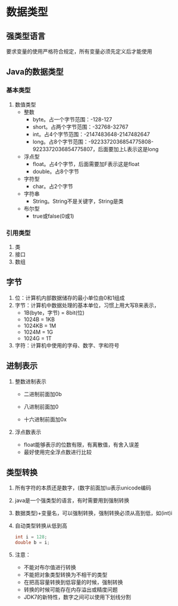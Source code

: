 # 数据类型

## 强类型语言

要求变量的使用严格符合规定，所有变量必须先定义后才能使用

## Java的数据类型

### 基本类型

1. 数值类型
   - 整数
     + byte。占一个字节范围：-128-127
     + short。占两个字节范围：-32768-32767
     + int。占4个字节范围：-2147483648-2147482647
     + long。占8个字节范围：-9223372036854775808-9223372036854775807，后面要加上L表示这是long
   - 浮点型
     + float。占4个字节，后面需要加F表示这是float
     + double。占8个字节
   - 字符型
     - char。占2个字节
   - 字符串
     - String。String不是关键字，String是类
   - 布尔型
     + true或false(0或1)

### 引用类型

1. 类
2. 接口
3. 数组

## 字节

1. 位：计算机内部数据储存的最小单位由0和1组成
2. 字节：计算机中数据处理的基本单位，习惯上用大写B来表示，
   - 1B(byte，字节) = 8bit(位)
   - 1024B = 1KB
   - 1024KB = 1M
   - 1024M = 1G
   - 1024G = 1T
3. 字符：计算机中使用的字母、数字、字和符号

## 进制表示

1. 整数进制表示

   - 二进制前面加0b

   - 八进制前面加0

   - 十六进制前面加0x

2. 浮点数表示
   - float能够表示的位数有限，有离散值，有舍入误差
   - 最好使用完全浮点数进行比较

## 类型转换

1. 所有字符的本质还是数字，(数字前面加\u表示unicode编码

2. java是一个强类型的语言，有时需要用到强制转换

3. 数据类型)+变量名，可以强制转换，强制转换必须从高到低，如(int)i

4. 自动类型转换从低到高

   ``` java
   int i = 128;
   double b = i;
   ```

5. 注意：
   - 不能对布尔值进行转换
   - 不能把对象类型转换为不相干的类型
   - 在把高容量转换到低容量的时候，强制转换
   - 转换的时候可能存在内存溢出或精度问题
   - JDK7的新特性，数字之间可以使用下划线分割
